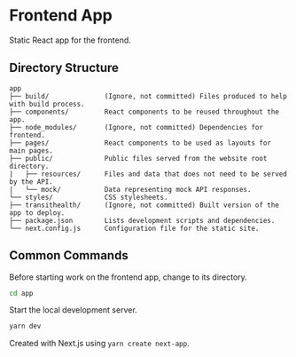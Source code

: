 # Frontend App

Static React app for the frontend.

## Directory Structure

```
app
├── build/              (Ignore, not committed) Files produced to help with build process.
├── components/         React components to be reused throughout the app.
├── node_modules/       (Ignore, not committed) Dependencies for frontend.
├── pages/              React components to be used as layouts for main pages.
├── public/             Public files served from the website root directory.
|   ├── resources/      Files and data that does not need to be served by the API.
|   └── mock/           Data representing mock API responses.
└── styles/             CSS stylesheets.
├── transithealth/      (Ignore, not committed) Built version of the app to deploy.
├── package.json        Lists development scripts and dependencies.
└── next.config.js      Configuration file for the static site.
```

## Common Commands

Before starting work on the frontend app, change to its directory.

```bash
cd app
```

Start the local development server.

```bash
yarn dev
```

Created with Next.js using `yarn create next-app`.
